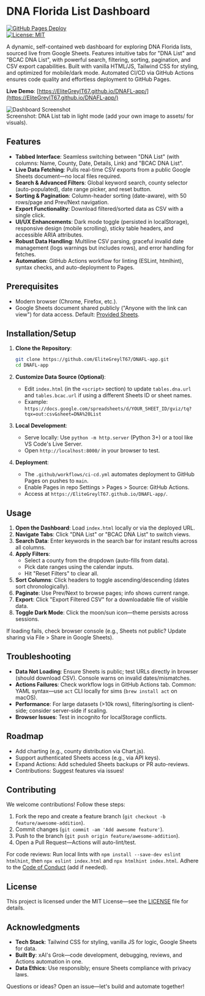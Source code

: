 # DNA Florida List Dashboard

[![GitHub Pages Deploy](https://github.com/EliteGreylT67/DNAFL-app/actions/workflows/ci-cd.yml/badge.svg)](https://github.com/EliteGreylT67/DNAFL-app/actions/workflows/ci-cd.yml)  
[![License: MIT](https://img.shields.io/badge/License-MIT-yellow.svg)](https://opensource.org/licenses/MIT)

A dynamic, self-contained web dashboard for exploring DNA Florida lists, sourced live from Google Sheets. Features intuitive tabs for "DNA List" and "BCAC DNA List", with powerful search, filtering, sorting, pagination, and CSV export capabilities. Built with vanilla HTML/JS, Tailwind CSS for styling, and optimized for mobile/dark mode. Automated CI/CD via GitHub Actions ensures code quality and effortless deployment to GitHub Pages.

**Live Demo**: [https://EliteGreylT67.github.io/DNAFL-app/](https://EliteGreylT67.github.io/DNAFL-app/)

![Dashboard Screenshot](assets/screenshot-dashboard-light.png)  
Screenshot: DNA List tab in light mode (add your own image to assets/ for visuals).

## Features
- **Tabbed Interface**: Seamless switching between "DNA List" (with columns: Name, County, Date, Details, Link) and "BCAC DNA List".
- **Live Data Fetching**: Pulls real-time CSV exports from a public Google Sheets document—no local files required.
- **Search & Advanced Filters**: Global keyword search, county selector (auto-populated), date range picker, and reset button.
- **Sorting & Pagination**: Column-header sorting (date-aware), with 50 rows/page and Prev/Next navigation.
- **Export Functionality**: Download filtered/sorted data as CSV with a single click.
- **UI/UX Enhancements**: Dark mode toggle (persisted in localStorage), responsive design (mobile scrolling), sticky table headers, and accessible ARIA attributes.
- **Robust Data Handling**: Multiline CSV parsing, graceful invalid date management (logs warnings but includes rows), and error handling for fetches.
- **Automation**: GitHub Actions workflow for linting (ESLint, htmlhint), syntax checks, and auto-deployment to Pages.

## Prerequisites
- Modern browser (Chrome, Firefox, etc.).
- Google Sheets document shared publicly ("Anyone with the link can view") for data access. Default: [Provided Sheets](https://docs.google.com/spreadsheets/d/1V0ERkUXzc2G_SvSVUaVac50KyNOpw4N7bL6yAiZospY/edit?usp=sharing).

## Installation/Setup
1. **Clone the Repository**:
   ```bash
   git clone https://github.com/EliteGreylT67/DNAFL-app.git
   cd DNAFL-app
   ```

2. **Customize Data Source (Optional)**:
   - Edit `index.html` (in the `<script>` section) to update `tables.dna.url` and `tables.bcac.url` if using a different Sheets ID or sheet names.
   - Example: `https://docs.google.com/spreadsheets/d/YOUR_SHEET_ID/gviz/tq?tqx=out:csv&sheet=DNA%20List`

3. **Local Development**:
   - Serve locally: Use `python -m http.server` (Python 3+) or a tool like VS Code's Live Server.
   - Open `http://localhost:8000/` in your browser to test.

4. **Deployment**:
   - The `.github/workflows/ci-cd.yml` automates deployment to GitHub Pages on pushes to `main`.
   - Enable Pages in repo Settings > Pages > Source: GitHub Actions.
   - Access at `https://EliteGreylT67.github.io/DNAFL-app/`.

## Usage
1. **Open the Dashboard**: Load `index.html` locally or via the deployed URL.
2. **Navigate Tabs**: Click "DNA List" or "BCAC DNA List" to switch views.
3. **Search Data**: Enter keywords in the search bar for instant results across all columns.
4. **Apply Filters**: 
   - Select a county from the dropdown (auto-fills from data).
   - Pick date ranges using the calendar inputs.
   - Hit "Reset Filters" to clear all.
5. **Sort Columns**: Click headers to toggle ascending/descending (dates sort chronologically).
6. **Paginate**: Use Prev/Next to browse pages; info shows current range.
7. **Export**: Click "Export Filtered CSV" for a downloadable file of visible data.
8. **Toggle Dark Mode**: Click the moon/sun icon—theme persists across sessions.

If loading fails, check browser console (e.g., Sheets not public? Update sharing via File > Share in Google Sheets).

## Troubleshooting
- **Data Not Loading**: Ensure Sheets is public; test URLs directly in browser (should download CSV). Console warns on invalid dates/mismatches.
- **Actions Failures**: Check workflow logs in GitHub Actions tab. Common: YAML syntax—use `act` CLI locally for sims (`brew install act` on macOS).
- **Performance**: For large datasets (>10k rows), filtering/sorting is client-side; consider server-side if scaling.
- **Browser Issues**: Test in incognito for localStorage conflicts.

## Roadmap
- Add charting (e.g., county distribution via Chart.js).
- Support authenticated Sheets access (e.g., via API keys).
- Expand Actions: Add scheduled Sheets backups or PR auto-reviews.
- Contributions: Suggest features via issues!

## Contributing
We welcome contributions! Follow these steps:
1. Fork the repo and create a feature branch (`git checkout -b feature/awesome-addition`).
2. Commit changes (`git commit -am 'Add awesome feature'`).
3. Push to the branch (`git push origin feature/awesome-addition`).
4. Open a Pull Request—Actions will auto-lint/test.

For code reviews: Run local lints with `npm install --save-dev eslint htmlhint`, then `npx eslint index.html` and `npx htmlhint index.html`. Adhere to the [Code of Conduct](CODE_OF_CONDUCT.md) (add if needed).

## License
This project is licensed under the MIT License—see the [LICENSE](LICENSE) file for details.

## Acknowledgments
- **Tech Stack**: Tailwind CSS for styling, vanilla JS for logic, Google Sheets for data.
- **Built By**: xAI's Grok—code development, debugging, reviews, and Actions automation in one.
- **Data Ethics**: Use responsibly; ensure Sheets compliance with privacy laws.

Questions or ideas? Open an issue—let's build and automate together!
